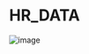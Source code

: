 # HR_DATA


![image](https://github.com/user-attachments/assets/af3b8623-e489-4592-badf-092da456ccbf)
